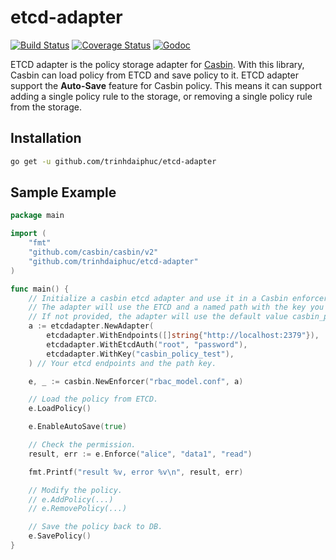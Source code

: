 etcd-adapter
====

[![Build Status](https://travis-ci.org/sebastianliu/etcd-adapter.svg?branch=master)](https://travis-ci.org/sebastianliu/etcd-adapter)
[![Coverage Status](https://coveralls.io/repos/github/sebastianliu/etcd-adapter/badge.svg)](https://coveralls.io/github/sebastianliu/etcd-adapter)
[![Godoc](https://godoc.org/github.com/sebastianliu/etcd-adapter?status.svg)](https://godoc.org/github.com/sebastianliu/etcd-adapter)

ETCD adapter is the policy storage adapter for [Casbin](https://github.com/casbin/casbin). With this library, Casbin can load policy from ETCD and save policy to it. ETCD adapter support the __Auto-Save__ feature for Casbin policy. This means it can support adding a single policy rule to the storage, or removing a single policy rule from the storage.

## Installation
```bash
go get -u github.com/trinhdaiphuc/etcd-adapter
```

## Sample Example
```go
package main

import (
	"fmt"
	"github.com/casbin/casbin/v2"
	"github.com/trinhdaiphuc/etcd-adapter"
)

func main() {
	// Initialize a casbin etcd adapter and use it in a Casbin enforcer:
	// The adapter will use the ETCD and a named path with the key you give.
	// If not provided, the adapter will use the default value casbin_policy.
	a := etcdadapter.NewAdapter(
		etcdadapter.WithEndpoints([]string{"http://localhost:2379"}),
		etcdadapter.WithEtcdAuth("root", "password"),
		etcdadapter.WithKey("casbin_policy_test"),
	) // Your etcd endpoints and the path key.

	e, _ := casbin.NewEnforcer("rbac_model.conf", a)

	// Load the policy from ETCD.
	e.LoadPolicy()

	e.EnableAutoSave(true)

	// Check the permission.
	result, err := e.Enforce("alice", "data1", "read")

	fmt.Printf("result %v, error %v\n", result, err)

	// Modify the policy.
	// e.AddPolicy(...)
	// e.RemovePolicy(...)

	// Save the policy back to DB.
	e.SavePolicy()
}
```

